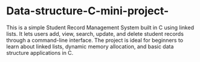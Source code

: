 # Data-structure-C-mini-project-
This is a simple Student Record Management System built in C using linked lists. It lets users add, view, search, update, and delete student records through a command-line interface. The project is ideal for beginners to learn about linked lists, dynamic memory allocation, and basic data structure applications in C.
